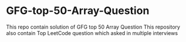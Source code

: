 # GFG-top-50-Array-Question
This repo contain solution of GFG top 50 Array Question
This repository also contain Top LeetCode question which asked in multiple interviews
